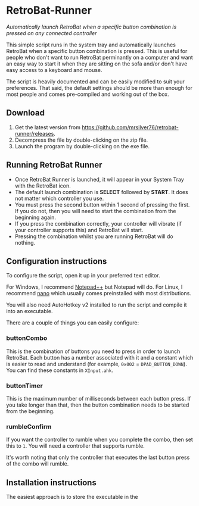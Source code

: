 # RetroBat-Runner
*Automatically launch RetroBat when a specific button combination is pressed on any connected controller*

This simple script runs in the system tray and automatically launches RetroBat when a specific button combination is pressed. This is useful for people who don't want to run RetroBat perminantly on a computer and want an easy way to start it when they are sitting on the sofa and/or don't have easy access to a keyboard and mouse.

The script is heavily documented and can be easily modified to suit your preferences. That said, the default settings should be more than enough for most people and comes pre-compiled and working out of the box.

## Download

1. Get the latest version from https://github.com/mrsilver76/retrobat-runner/releases.
2. Decompress the file by double-clicking on the zip file.
3. Launch the program by double-clicking on the exe file.

## Running RetroBat Runner

* Once RetroBat Runner is launched, it will appear in your System Tray with the RetroBat icon.
* The default launch combination is **SELECT** followed by **START**. It does not matter which controller you use.
* You must press the second button within 1 second of pressing the first. If you do not, then you will need to start the combination from the beginning again.
* If you press the combination correctly, your controller will vibrate (if your controller supports this) and RetroBat will start.
* Pressing the combination whilst you are running RetroBat will do nothing.

## Configuration instructions

To configure the script, open it up in your preferred text editor.

For Windows, I recommend [Notepad++](https://notepad-plus-plus.org/) but Notepad will do. For Linux, I recommend [nano](https://www.nano-editor.org/) which usually comes preinstalled with most distributions.

You will also need AutoHotkey v2 installed to run the script and compile it into an executable.

There are a couple of things you can easily configure:

### buttonCombo

This is the combination of buttons you need to press in order to launch RetroBat. Each button has a number associated with it and a constant which is easier to read and understand (for example, `0x002` = `DPAD_BUTTON_DOWN`). You can find these constants in `XInput.ahk`.

### buttonTimer

This is the maximum number of milliseconds between each button press. If you take longer than that, then the button combination needs to be started from the beginning.

### rumbleConfirm

If you want the controller to rumble when you complete the combo, then set this to `1`. You will need a controller that supports rumble.

It's worth noting that only the controller that executes the last button press of the combo will rumble.

## Installation instructions

The easiest approach is to store the executable in the 


